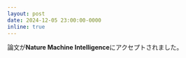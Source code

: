 ```yaml
---
layout: post
date: 2024-12-05 23:00:00-0000
inline: true
---
```


論文が**Nature Machine Intelligence**にアクセプトされました。
